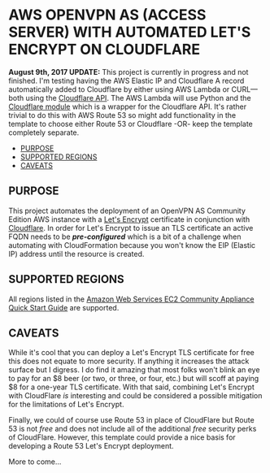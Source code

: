 
# AWS OPENVPN AS (ACCESS SERVER) WITH AUTOMATED LET'S ENCRYPT ON CLOUDFLARE

**August 9th, 2017 UPDATE:** This project is currently in progress and not finished. I'm testing having the AWS Elastic IP and Cloudflare A record automatically added to Cloudflare by either using AWS Lambda or CURL&mdash;both using the [Cloudflare API](https://api.cloudflare.com/#dns-records-for-a-zone-create-dns-record). The AWS Lambda will use Python and the [Cloudflare module](https://blog.cloudflare.com/python-cloudflare/) which is a wrapper for the Cloudflare API. It's rather trivial to do this with AWS Route 53 so might add functionality in the template to choose either Route 53 or Cloudflare -OR- keep the template completely separate.

- [PURPOSE](#purpose)
- [SUPPORTED REGIONS](#supported-regions)
- [CAVEATS](#caveats)

## PURPOSE

This project automates the deployment of an OpenVPN AS Community Edition AWS instance with a [Let's Encrypt](https://letsencrypt.org/) certificate in conjunction with [Cloudflare](https://www.cloudflare.com/). In order for Let's Encrypt to issue an TLS certificate an active FQDN needs to be ***pre-configured*** which is a bit of a challenge when automating with CloudFormation because you won't know the EIP (Elastic IP) address until the resource is created.

## SUPPORTED REGIONS

All regions listed in the [Amazon Web Services EC2 Community Appliance Quick Start Guide](https://docs.openvpn.net/how-to-tutorialsguides/virtual-platforms/amazon-ec2-appliance-ami-quick-start-guide/) are supported.

## CAVEATS

While it's cool that you can deploy a Let's Encrypt TLS certificate for free this does not equate to more security. If anything it increases the attack surface but I digress. I do find it amazing that most folks won't blink an eye to pay for an $8 beer (or two, or three, or four, etc.) but will scoff at paying $8 for a one-year TLS certificate. With that said, combining Let's Encrypt with CloudFlare *is* interesting and could be considered a possible mitigation for the limitations of Let's Encrypt.

Finally, we could of course use Route 53 in place of CloudFlare but Route 53 is not *free* and does not include all of the additional *free* security perks of CloudFlare. However, this template could provide a nice basis for developing a Route 53 Let's Encrypt deployment.

More to come...
